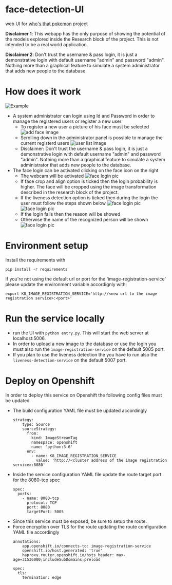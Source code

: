 # face-detection-UI
web UI for [who's that pokemon](https://github.com/giobart/whos_that_pokemon/tree/develop) project

**Disclaimer 1**: This webapp has the only purpose of showing the potential of the models explored inside the Research block of the project. This is not intended to be a real world application. 

**Disclaimer 2**: Don't trust the username & pass login, it is just a demonstrative login with default username "admin" and password "admin". Nothing more than a graphical feature to simulate a system administrator that adds new people to the database.

# How does it work
![Example](readme_img/demo.png)

- A system administrator can login using Id and Password in order to manage the registered users or register a new user
    - To register a new user a picture of his face must be selected
    ![add face image](readme_img/register_face.PNG)
    - Scrolling down in the administrator panel is possible to manage the current registerd users
    ![user list image](readme_img/user_list.png)
    - Disclaimer: Don't trust the username & pass login, it is just a demonstrative login with default username "admin" and password "admin". Nothing more than a graphical feature to simulate a system administrator that adds new people to the database.
- The face login can be activated clicking on the face icon on the right
    - The webcam will be activated
    ![face login pic](readme_img/login-interface.png)
    - If face crop and align option is ticked then the login probability is higher. The face will be cropped using the image transformation described in the research block of the project. 
    - If the liveness detection option is ticked then during the login the user must follow the steps shown below
    ![face login pic](readme_img/liveness_eye_open.png)
    ![face login pic](readme_img/liveness_eye_closed.png)
    - If the login fails then the reason will be showed 
    - Otherwise the name of the recognized person will be shown <br>
    ![face login pic](readme_img/login_succeded.png)



# Environment setup
Install the requirements with
```
pip install -r requirements
```

If you're not using the default url or port for the 'image-registration-service' please update the environment variable accordignly with:
```
export K8_IMAGE_REGISTRATION_SERVICE='http://<new url to the image registration service>:<port>'
```
# Run the service locally
- run the UI with `python entry.py`. This will start the web server at localhost:5006. <br>
- In order to upload a new image to the database or use the login you must also run the `ìmage-registration-service` on the default 5005 port.  <br>
- If you plan to use the liveness detection the you have to run also the `liveness-detection-service` on the default 5007 port. <br>

# Deploy on Openshift
In order to deploy this service on Openshift the following config files must be updated

- The build configuration YAML file must be updated accordingly
    ```
    strategy:
        type: Source
        sourceStrategy:
          from:
            kind: ImageStreamTag
            namespace: openshift
            name: 'python:3.6'
          env:
            - name: K8_IMAGE_REGISTRATION_SERVICE
              value: 'http://<cluster address of the image registration service>:8080'
    ```
- Inside the service configuration YAML file update the route target port for the 8080-tcp spec
    ```
    spec:
      ports:
        - name: 8080-tcp
          protocol: TCP
          port: 8080
          targetPort: 5005
    ```
- Since this service must be exposed, be sure to setup the route. 
- Force encryption over TLS for the route updating the route configuration YAML file accordingly
    ```
    annotations:
        app.openshift.io/connects-to: image-registration-service
        openshift.io/host.generated: 'true'
        haproxy.router.openshift.io/hsts_header: max-age=31536000;includeSubDomains;preload
    
    spec:
      tls:
        termination: edge
    ```